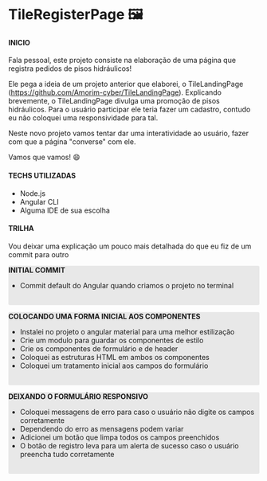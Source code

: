 # TileRegisterPage :framed_picture:

#### INICIO

Fala pessoal, este projeto consiste na elaboração de uma página que registra pedidos de pisos hidráulicos!

Ele pega a ideia de um projeto anterior que elaborei, o TileLandingPage (https://github.com/Amorim-cyber/TileLandingPage). Explicando brevemente, o TileLandingPage divulga uma promoção de pisos hidráulicos. Para o usuário participar ele teria fazer um cadastro, contudo eu não coloquei uma responsividade para tal.

Neste novo projeto vamos tentar dar uma interatividade ​a​o​ ​u​s​u​á​r​i​o​​, fazer com que a página "converse" com ele.​

Vamos que vamos! :smile:

#### TECHS UTILIZADAS

* Node.js
* Angular CLI
* Alguma IDE de sua escolha

#### TRILHA

Vou deixar uma explicação um pouco mais detalhada do que eu fiz de um commit para outro

<div style="background-color: #E8E8E8; border-radius: 3px;">
   <p><strong>INITIAL COMMIT</strong></p>
    <ul>
        <li>Commit default do Angular quando criamos o projeto no terminal</li>
    </ul>
    <br>
</div>

<div style="background-color: #E8E8E8; border-radius: 3px;">
   <p><strong>COLOCANDO UMA FORMA INICIAL AOS COMPONENTES</strong></p>
    <ul>
        <li>Instalei no projeto o angular material para uma melhor estilização</li>
        <li>Crie um modulo para guardar os componentes de estilo</li>
        <li>Crie os componentes de formulário e de header</li>
        <li>Coloquei as estruturas HTML em ambos os componentes</li>
        <li>Coloquei um tratamento inicial aos campos do formulário</li>
    </ul>
    <br>
</div>
<div style="background-color: #E8E8E8; border-radius: 3px;">
   <p><strong>DEIXANDO O FORMULÁRIO RESPONSIVO</strong></p>
    <ul>
        <li>Coloquei messagens de erro para caso o usuário não digite os campos corretamente</li>
        <li>Dependendo do erro as mensagens podem variar</li>
        <li>Adicionei um botão que limpa todos os campos preenchidos</li>
        <li>O botão de registro leva para um alerta de sucesso caso o usuário preencha tudo corretamente</li>
    </ul>
    <br>
</div>

